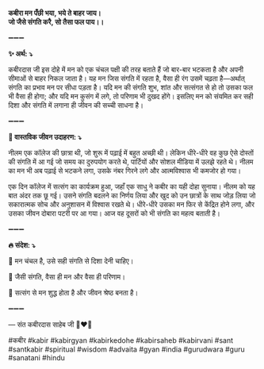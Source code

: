 **कबीरा मन पँछी भया, भये ते बाहर जाय। \
जो जैसे संगति करै, सो तैसा फल पाय।।**

➖➖➖

**✨ अर्थ: ⤵**

कबीरदास जी इस दोहे में मन को एक चंचल पक्षी की तरह बताते हैं जो बार-बार भटकता है और अपनी सीमाओं से बाहर निकल जाता है। यह मन जिस संगति में रहता है, वैसा ही रंग उसमें चढ़ता है—अर्थात् संगति का प्रभाव मन पर सीधा पड़ता है। यदि मन की संगति शुभ, शांत और सत्संगत से हो तो उसका फल भी वैसा ही होगा; और यदि मन कुसंग में लगे, तो परिणाम भी दुखद होंगे। इसलिए मन को संयमित कर सही दिशा और संगति में लगाना ही जीवन की सच्ची साधना है।

➖➖➖

**🌾 वास्तविक जीवन उदाहरण: ⤵**

नीलम एक कॉलेज की छात्रा थी, जो शुरू में पढ़ाई में बहुत अच्छी थी। लेकिन धीरे-धीरे वह कुछ ऐसे दोस्तों की संगति में आ गई जो समय का दुरुपयोग करते थे, पार्टियों और सोशल मीडिया में उलझे रहते थे।
नीलम का मन भी अब पढ़ाई से भटकने लगा, उसके नंबर गिरने लगे और आत्मविश्वास भी कमजोर हो गया।

एक दिन कॉलेज में सत्संग का कार्यक्रम हुआ, जहाँ एक साधु ने कबीर का यही दोहा सुनाया। नीलम को यह बात अंदर तक छू गई। उसने संगति बदलने का निर्णय लिया और खुद को उन छात्रों के साथ जोड़ लिया जो सकारात्मक सोच और अनुशासन में विश्वास रखते थे।
धीरे-धीरे उसका मन फिर से केंद्रित होने लगा, और उसका जीवन दोबारा पटरी पर आ गया। आज वह दूसरों को भी संगति का महत्व बताती है।

➖➖➖

**🔥 संदेश: ⤵**

📌 मन चंचल है, उसे सही संगति से दिशा देनी चाहिए।

📌 जैसी संगति, वैसा ही मन और वैसा ही परिणाम।

📌 सत्संग से मन शुद्ध होता है और जीवन श्रेष्ठ बनता है।

➖➖➖

— संत कबीरदास साहेब जी 🙏❤️💯

#कबीर #kabir #kabirgyan #kabirkedohe #kabirsaheb #kabirvani #sant #santkabir #spiritual #wisdom #advaita #gyan #india #gurudwara #guru #sanatani #hindu
